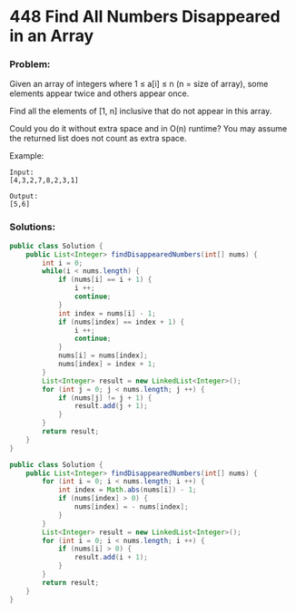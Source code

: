 # 448 Find All Numbers Disappeared in an Array

### Problem:

Given an array of integers where 1 ≤ a[i] ≤ n (n = size of array), some elements appear twice and others appear once.

Find all the elements of [1, n] inclusive that do not appear in this array.

Could you do it without extra space and in O(n) runtime? You may assume the returned list does not count as extra space.

Example:
```
Input:
[4,3,2,7,8,2,3,1]

Output:
[5,6]
```

### Solutions:

```java
public class Solution {
    public List<Integer> findDisappearedNumbers(int[] nums) {
        int i = 0;
        while(i < nums.length) {
            if (nums[i] == i + 1) {
                i ++;
                continue;
            }
            int index = nums[i] - 1;
            if (nums[index] == index + 1) {
                i ++;
                continue;
            }
            nums[i] = nums[index];
            nums[index] = index + 1;
        }
        List<Integer> result = new LinkedList<Integer>();
        for (int j = 0; j < nums.length; j ++) {
            if (nums[j] != j + 1) {
                result.add(j + 1);
            }
        }
        return result;
    }
}
```

```java
public class Solution {
    public List<Integer> findDisappearedNumbers(int[] nums) {
        for (int i = 0; i < nums.length; i ++) {
            int index = Math.abs(nums[i]) - 1;
            if (nums[index] > 0) {
                nums[index] = - nums[index];
            }        
        }
        List<Integer> result = new LinkedList<Integer>();
        for (int i = 0; i < nums.length; i ++) {
            if (nums[i] > 0) {
                result.add(i + 1);
            }
        }
        return result;
    }
}
```